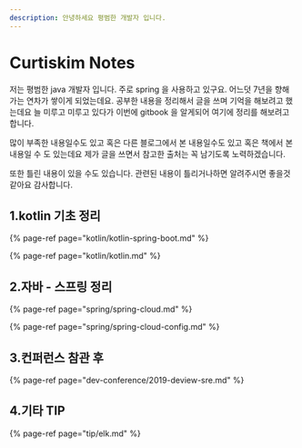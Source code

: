```yaml
---
description: 안녕하세요 평범한 개발자 입니다.
---
```


# Curtiskim Notes

저는 평범한 java 개발자 입니다. 주로 spring 을 사용하고 있구요. 어느덧 7년을 향해 가는 연차가 쌓이게 되었는데요. 공부한 내용을 정리해서 글을 쓰며 기억을 해보려고 했는데요 늘 미루고 미루고 있다가 이번에 gitbook 을 알게되어 여기에 정리를 해보려고 합니다.

많이 부족한 내용일수도 있고 혹은 다른 블로그에서 본 내용일수도 있고 혹은 책에서 본 내용일 수 도 있는데요 제가 글을 쓰면서 참고한 출처는 꼭 남기도록 노력하겠습니다.

또한  틀린 내용이 있을 수도 있습니다. 관련된 내용이 틀리거나하면 알려주시면 좋을것 같아요 감사합니다.



## 1.kotlin 기초 정리 

{% page-ref page="kotlin/kotlin-spring-boot.md" %}

{% page-ref page="kotlin/kotlin.md" %}

## 2.자바 - 스프링 정리

{% page-ref page="spring/spring-cloud.md" %}

{% page-ref page="spring/spring-cloud-config.md" %}

## 3.컨퍼런스 참관 후

{% page-ref page="dev-conference/2019-deview-sre.md" %}

## 4.기타 TIP

{% page-ref page="tip/elk.md" %}



